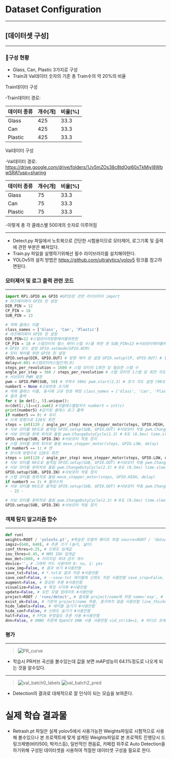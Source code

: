 # Dataset Configuration
---
## [데이터셋 구성]
---
### 📁구성 현황
- Glass, Can, Plastic 3가지로 구성
- Train과 Val데이터 숫자의 기준 총 Train수의 약 20%의 비율

Train데이터 구성

-Train데이터 경로: 

|데이터 종류|개수[개]|비율[%]|
|--------|---|---|
|Glass|425|33.3|
|Can|425|33.3|
|Plastic|425|33.3|

Val데이터 구성

-Val데이터 경로: https://drive.google.com/drive/folders/1Jv5mZOs38c8tdOgi60xTkMiyI8WbwSRA?usp=sharing

|데이터 종류|개수[개]|비율[%]|
|--------|---|---|
|Glass|75|33.3|
|Can|75|33.3|
|Plastic|75|33.3|

-이렇게 총 각 클래스별 500개의 숫자로 이루어짐

---
- Detect.py 파일에서 노트북으로 간단한 시험용이므로 모터제어, 로그기록 및 출력에 관한 부분은 빠져있다.
- Train.py 파일을 실행하기위해선 필수 라이브러리를 설치해야한다.
- YOLOv5의 설치 방법은 https://github.com/ultralytics/yolov5 링크를 참고하면된다.


### 모터제어 및 로그 출력 관련 코드
---
``` python
import RPi.GPIO as GPIO #GPIO핀 관련 라이브러리 import
# 라즈베리파이 GPIO 핀 설정
DIR_PIN = 12
CP_PIN = 18
SUB_PIN = 13

# 객체 클래스 이름
class_names = ['Glass', 'Can', 'Plastic']
# 라즈베리파이 GPIO 핀 설정
DIR_PIN=12 #스텝모터의방향제어를위한핀
CP_PIN = 18 # 스텝모터의 펄스 제어(스텝 수)를 위한 핀 SUB_PIN=13 #서보모터제어를위한핀
# GPIO 모드 설정 GPIO.setmode(GPIO.BCM)
# 모터 제어를 위한 GPIO 핀 설정
GPIO.setup(DIR, GPIO.OUT) # 방향 제어 핀 설정 GPIO.setup(CP, GPIO.OUT) # 펄스 제어 핀 설정 GPIO.setup(SUB, GPIO.OUT) # 서보 모터 제어 핀 설정
delay=0.001 #스텝모터의스텝간격(초)
steps_per_revolution = 1600 # 스텝 모터의 1회전 당 필요한 스텝 수
angle_per_step = 360 / steps_per_revolution # 스텝 모터의 1스텝 당 회전 각도 계산
# 서브모터 PWM 설정
pwm = GPIO.PWM(SUB, 50) # 주파수 50Hz pwm.start(2.3) # 초기 각도 설정 (90도) GPIO.setup(SUB, GPIO.IN) #서보 모터 작동 정지
number5 = None #고유번호 초기화
# 객체 클래스 이름, 동시에 고유 번호 매칭 class_names = ['Glass', 'Can', 'Plastic']
# 결과 출력
for c in det[:, 5].unique():
n=(det[:,5]==c).sum() #각클래스별탐지수 number5 = int(c)
print(number5) #감지된 클래스 로그 출력
if number5 == 0: # 유리
# 시계 방향으로 120도 회전
steps = int(120 / angle_per_step) move_stepper_motor(steps, GPIO.HIGH, delay)
# 서보 모터를 90도로 움직임 GPIO.setup(SUB, GPIO.OUT) #서보모터 작동 pwm.ChangeDutyCycle(8) # 90도 (1.5ms) time.sleep(1.5)
# 서보 모터를 원래 위치로 돌림 pwm.ChangeDutyCycle(2.3) # 0도 (0.5ms) time.sleep(1)
GPIO.setup(SUB, GPIO.IN) #서보모터 작동 정지
# 스텝 모터를 원래 위치로 돌림 move_stepper_motor(steps, GPIO.LOW, delay)
if number5 == 1: # 캔
# 반시계 방향으로 120도 회전
steps = int(120 / angle_per_step) move_stepper_motor(steps, GPIO.LOW, delay)
# 서보 모터를 90도로 움직임 GPIO.setup(SUB, GPIO.OUT) #서보모터 작동 pwm.ChangeDutyCycle(8) # 90도 (1.5ms) time.sleep(1.5)
# 서보 모터를 원위치로 돌림 pwm.ChangeDutyCycle(2.3) # 0도 (0.5ms) time.sleep(1)
GPIO.setup(SUB, GPIO.IN) #서보모터 작동 정지
# 스텝 모터를 원위치로 돌림 move_stepper_motor(steps, GPIO.HIGH, delay)
if number5 == 2: # 플라스틱
# 서보 모터를 90도로 움직임 GPIO.setup(SUB, GPIO.OUT) #서보모터 작동 pwm.ChangeDutyCycle(8) # 90도 (1.5ms) time.sleep(1.5)
  - 22 -

# 서보 모터를 원위치로 돌림 pwm.ChangeDutyCycle(2.3) # 0도 (0.5ms) time.sleep(1)
GPIO.setup(SUB, GPIO.IN) #서보모터 작동 정지

```

### 객체 탐지 알고리즘 함수
---
``` python
def run(
weights=ROOT / 'yolov5s.pt', #학습된 모델의 웨이트 파일 source=ROOT / 'data/images', #실행할 소스 본 코드에선 카메라 사용 data=ROOT / 'data/coco128.yaml', # dataset.yaml 경로
imgsz=(640, 640), # 추론 크기 (높이, 넓이)
conf_thres=0.25, # 신뢰도 임계값
iou_thres=0.45, # NMS IOU 임계값
max_det=1000, # 이미지당 최대 감지 개수
device='', # 그래픽 카드 사용여부 0: no, 1: yes
view_img=False, # 결과 보기 #사용안함
save_txt=False, # *.txt로 결과 저장 #사용안함
save_conf=False, # --save-txt 레이블에 신뢰도 저장 사용안함 save_crop=False, # 예측 박스를 자르기하여 저장 사용안함 nosave=False, # 이미지/비디오 저장하지 않음 사용안함 classes=None, # 클래스로 필터링: --class 0 또는 --class 0 2 3 agnostic_nms=False, # 클래스에 상관없는 NMS
augment=False, # 증강된 추론 #사용안함
visualize=False, # 특징 시각화 #사용안함
update=False, # 모든 모델 업데이트 #사용안함
project=ROOT / 'runs/detect', # 결과를 project/name에 저장 name='exp', # 결과를 exp라는 파일명에 저장
exist_ok=False, # 기존의 project/name 허용, 증가하지 않음 사용안함 line_thickness=3, # 경계 상자 두께 (픽셀)
hide_labels=False, # 레이블 숨기기 #사용안함
hide_conf=False, # 신뢰도 숨기기 #사용안함
half=False, # FP16 반정밀도 추론 사용 #사용안함
dnn=False, # ONNX 추론에 OpenCV DNN 사용 사용안함 vid_stride=1, # 비디오 프레임 레이트 스트라이드
```

### 평가 
---
> ![PR_curve](https://user-images.githubusercontent.com/130136862/278864795-67f7f6be-ec4e-4945-98a9-3df4e1955b6e.png)
- 학습시 PR커브 곡선을 볼수있는데 값을 보면 mAP성능이 64.1%정도로 나오게 되는 것을 알수있다.
---
> ![val_batch0_labels](https://github.com/suta-man/Automatic-Recycling-Waste-Sorting-System-Using-YOLOv5/assets/130136862/42436ec6-3b11-40a7-873f-d10ac4a0a255)
> ![val_batch2_pred](https://github.com/suta-man/Automatic-Recycling-Waste-Sorting-System-Using-YOLOv5/assets/130136862/6220c055-0a27-4f8e-9348-797a2c1b29ed)
- Detection의 결과로 대체적으로 잘 인식이 되는 모습을 보여준다.

# 실제 학습 결과물
- Retrash.pt 파일은 실제 yolov5에서 사용가능한 Weights파일로 시험적으로 사용해 볼수있으나 본 프로젝트에 맞게 설계된 Weights파일로 본 프로젝트 진행당시 드링크제병(비타500, 박카스등), 일반적인 캔음료, 카페컵 위주로 Auto Detection을 하기위해 구성된 데이터셋을 사용하여 적절한 데이터셋 구성을 필요로 한다. 
